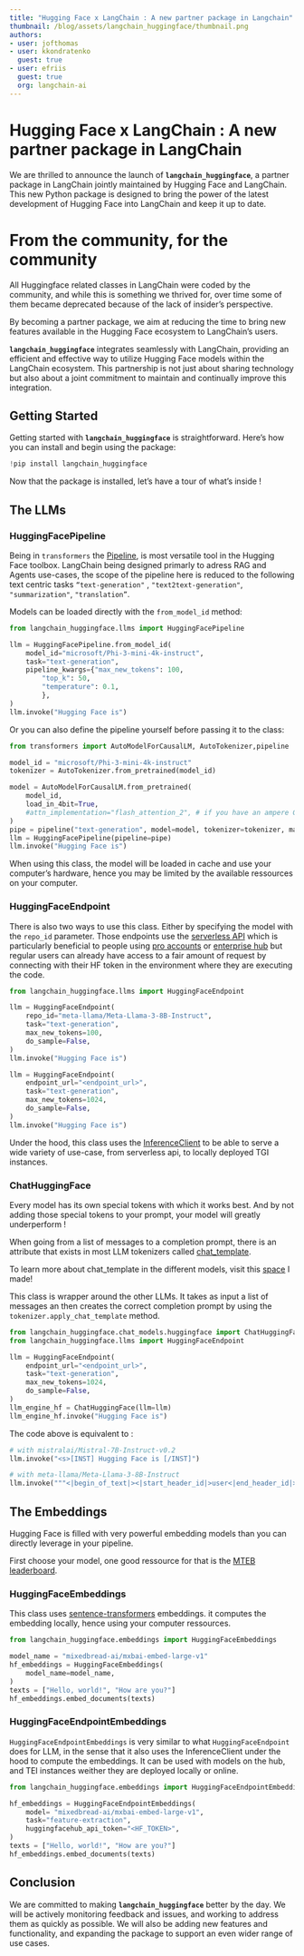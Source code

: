 ```yaml
---
title: "Hugging Face x LangChain : A new partner package in Langchain" 
thumbnail: /blog/assets/langchain_huggingface/thumbnail.png
authors:
- user: jofthomas
- user: kkondratenko
  guest: true
- user: efriis
  guest: true
  org: langchain-ai
---
```

# Hugging Face x LangChain : A new partner package in LangChain

We are thrilled to announce the launch of **`langchain_huggingface`**, a partner package in LangChain jointly maintained by Hugging Face and LangChain. This new Python package is designed to bring the power of the latest development of Hugging Face into LangChain and keep it up to date. 

# From the community, for the community

All Huggingface related classes in LangChain were coded by the community, and while this is something we thrived for, over time some of them became deprecated because of the lack of insider’s perspective.

By becoming a partner package, we aim at reducing the time to bring new features available in the Hugging Face ecosystem to LangChain’s users.

**`langchain_huggingface`** integrates seamlessly with LangChain, providing an efficient and effective way to utilize Hugging Face models within the LangChain ecosystem. This partnership is not just about sharing technology but also about a joint commitment to maintain and continually improve this integration.

## **Getting Started**

Getting started with **`langchain_huggingface`** is straightforward. Here’s how you can install and begin using the package:

```python
!pip install langchain_huggingface
```

Now that the package is installed, let’s have a tour of what’s inside !

## The LLMs

### HuggingFacePipeline

Being in `transformers` the [Pipeline](https://huggingface.co/docs/transformers/main_classes/pipelines), is most versatile tool in the Hugging Face toolbox. LangChain being designed primarly to adress RAG and Agents use-cases, the scope of the pipeline here is reduced to the following text centric tasks `“text-generation"` , `"text2text-generation"`, `"summarization"`, `"translation”`.

Models can be loaded directly with the `from_model_id` method:

```python
from langchain_huggingface.llms import HuggingFacePipeline

llm = HuggingFacePipeline.from_model_id(
    model_id="microsoft/Phi-3-mini-4k-instruct",
    task="text-generation",
    pipeline_kwargs={"max_new_tokens": 100,
        "top_k": 50,
        "temperature": 0.1,
        },
)
llm.invoke("Hugging Face is")
```

Or you can also define the pipeline yourself before passing it to the class:

```python
from transformers import AutoModelForCausalLM, AutoTokenizer,pipeline

model_id = "microsoft/Phi-3-mini-4k-instruct"
tokenizer = AutoTokenizer.from_pretrained(model_id)

model = AutoModelForCausalLM.from_pretrained(
    model_id,
    load_in_4bit=True,
    #attn_implementation="flash_attention_2", # if you have an ampere GPU
)
pipe = pipeline("text-generation", model=model, tokenizer=tokenizer, max_new_tokens=100, top_k=50, temperature=0.1)
llm = HuggingFacePipeline(pipeline=pipe)
llm.invoke("Hugging Face is")
```

When using this class, the model will be loaded in cache and use your computer’s hardware, hence you may be limited by the available ressources on your computer.

### HuggingFaceEndpoint

There is also two ways to use this class. Either by specifying the model with the `repo_id` parameter. Those endpoints use the [serverless API](https://huggingface.co/inference-api/serverless) which is particularly beneficial to people using [pro accounts](https://huggingface.co/subscribe/pro) or [enterprise hub](https://huggingface.co/enterprise) but regular users can already have access to a fair amount of request by connecting with their HF token in the environment where they are executing the code.

```python
from langchain_huggingface.llms import HuggingFaceEndpoint

llm = HuggingFaceEndpoint(
    repo_id="meta-llama/Meta-Llama-3-8B-Instruct",
    task="text-generation",
    max_new_tokens=100,
    do_sample=False,
)
llm.invoke("Hugging Face is")
```

```python
llm = HuggingFaceEndpoint(
    endpoint_url="<endpoint_url>",
    task="text-generation",
    max_new_tokens=1024,
    do_sample=False,
)
llm.invoke("Hugging Face is")
```

Under the hood, this class uses the [InferenceClient](https://huggingface.co/docs/huggingface_hub/en/package_reference/inference_client) to be able to serve a wide variety of use-case, from serverless api, to locally deployed TGI instances.

### ChatHuggingFace

Every model has its own special tokens with which it works best. And by not adding those special tokens to your prompt, your model will greatly underperform !

When going from a list of messages to a completion prompt, there is an attribute that exists in most LLM tokenizers called [chat_template](https://huggingface.co/docs/transformers/chat_templating).

To learn more about chat_template in the different models, visit this [space](https://huggingface.co/spaces/Jofthomas/Chat_template_viewer) I made!

This class is wrapper around the other LLMs. It takes as input a list of messages an then creates the correct completion prompt by using the `tokenizer.apply_chat_template` method.

```python
from langchain_huggingface.chat_models.huggingface import ChatHuggingFace
from langchain_huggingface.llms import HuggingFaceEndpoint

llm = HuggingFaceEndpoint(
    endpoint_url="<endpoint_url>",
    task="text-generation",
    max_new_tokens=1024,
    do_sample=False,
)
llm_engine_hf = ChatHuggingFace(llm=llm)
llm_engine_hf.invoke("Hugging Face is")
```

The code above is equivalent to :

```python
# with mistralai/Mistral-7B-Instruct-v0.2
llm.invoke("<s>[INST] Hugging Face is [/INST]")

# with meta-llama/Meta-Llama-3-8B-Instruct
llm.invoke("""<|begin_of_text|><|start_header_id|>user<|end_header_id|>Hugging Face is<|eot_id|><|start_header_id|>assistant<|end_header_id|>""")
```

## The Embeddings

Hugging Face is filled with very powerful embedding models than you can directly leverage in your pipeline.

First choose your model, one good ressource for that is the [MTEB leaderboard](https://huggingface.co/spaces/mteb/leaderboard).

### HuggingFaceEmbeddings

This class uses [sentence-transformers](https://sbert.net/) embeddings. it computes the embedding locally, hence using your computer ressources.

```python
from langchain_huggingface.embeddings import HuggingFaceEmbeddings

model_name = "mixedbread-ai/mxbai-embed-large-v1"
hf_embeddings = HuggingFaceEmbeddings(
    model_name=model_name,
)
texts = ["Hello, world!", "How are you?"]
hf_embeddings.embed_documents(texts)
```

### HuggingFaceEndpointEmbeddings

`HuggingFaceEndpointEmbeddings` is very similar to what `HuggingFaceEndpoint`  does for LLM,  in the sense that it also uses the InferenceClient under the hood to compute the embeddings.
It can be used with models on the hub, and TEI instances weither they are deployed locally or online. 

```python
from langchain_huggingface.embeddings import HuggingFaceEndpointEmbeddings

hf_embeddings = HuggingFaceEndpointEmbeddings(
    model= "mixedbread-ai/mxbai-embed-large-v1",
    task="feature-extraction",
    huggingfacehub_api_token="<HF_TOKEN>",
)
texts = ["Hello, world!", "How are you?"]
hf_embeddings.embed_documents(texts)
```

## Conclusion

We are committed to making **`langchain_huggingface`** better by the day. We will be actively monitoring feedback and issues, and working to address them as quickly as possible. We will also be adding new features and functionality, and expanding the package to support an even wider range of use cases.
